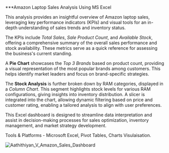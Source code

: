 ***Amazon Laptop Sales Analysis Using MS Excel

This analysis provides an insightful overview of Amazon laptop sales, leveraging key performance indicators (KPIs) and visual tools for an in-depth understanding of sales trends and inventory status. 

The KPIs include *Total Sales*, *Sale Product Count*, and *Available Stock*, offering a comprehensive summary of the overall sales performance and stock availability. These metrics serve as a quick reference for assessing the business's current standing.

A **Pie Chart** showcases the *Top 3 Brands* based on product count, providing a visual representation of the most popular brands among customers. This helps identify market leaders and focus on brand-specific strategies.

The **Stock Analysis** is further broken down by RAM categories, displayed in a *Column Chart*. This segment highlights stock levels for various RAM configurations, giving insights into inventory distribution. A slicer is integrated into the chart, allowing dynamic filtering based on price and customer rating, enabling a tailored analysis to align with user preferences.

This Excel dashboard is designed to streamline data interpretation and assist in decision-making processes for sales optimization, inventory management, and market strategy development.

Tools & Platforms - Microsoft Excel, Pivot Tables, Charts Visulaisation.

![Aathithiyan_V_Amazon_Sales_Dashboard](https://github.com/user-attachments/assets/4da30e27-94d8-4d19-ba21-dfd7ef328f75)
